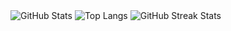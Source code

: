 <img src="https://github-readme-stats.vercel.app/api?username=snowykte0426" alt="GitHub Stats" />
<img src="https://github-readme-stats.vercel.app/api/top-langs/?username=snowykte0426&layout=compact&langs_count=8&hide=C++,C" alt="Top Langs" />
<img src="https://github-readme-streak-stats.herokuapp.com/?user=snowykte0426" alt="GitHub Streak Stats" />
